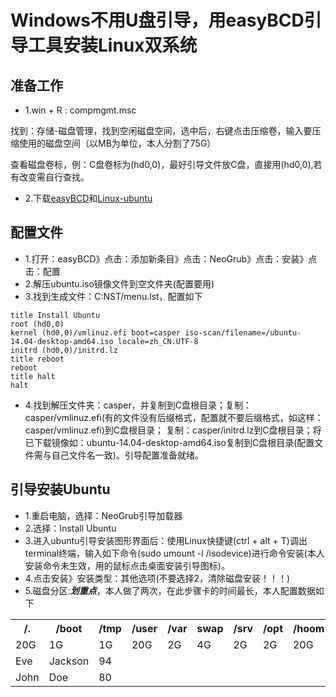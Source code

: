 # Windows不用U盘引导，用easyBCD引导工具安装Linux双系统

## 准备工作
- 1.win + R : compmgmt.msc

找到：存储-磁盘管理，找到空闲磁盘空间，选中后，右键点击压缩卷，输入要压缩使用的磁盘空间（以MB为单位，本人分割了75G）

查看磁盘卷标，例：C盘卷标为(hd0,0)，最好引导文件放C盘，直接用(hd0,0),若有改变需自行查找。

- 2.下载[easyBCD](https://www.techspot.com/downloads/3112-easybcd.html)和[Linux-ubuntu](https://ubuntu.com/download/desktop)

## 配置文件
- 1.打开：easyBCD》点击：添加新条目》点击：NeoGrub》点击：安装》点击：配置
- 2.解压ubuntu.iso镜像文件到空文件夹(配置要用)
- 3.找到生成文件：C:NST/menu.lst，配置如下

```
title Install Ubuntu 
root (hd0,0)
kernel (hd0,0)/vmlinuz.efi boot=casper iso-scan/filename=/ubuntu-14.04-desktop-amd64.iso locale=zh_CN.UTF-8
initrd (hd0,0)/initrd.lz
title reboot
reboot
title halt
halt
```

- 4.找到解压文件夹：casper，并复制到C盘根目录；复制：casper/vmlinuz.efi(有的文件没有后缀格式，配置就不要后缀格式，如这样：casper/vmlinuz.efi)到C盘根目录；
复制：casper/initrd.lz到C盘根目录；将已下载镜像如：ubuntu-14.04-desktop-amd64.iso复制到C盘根目录(配置文件需与自己文件名一致)。引导配置准备就绪。

## 引导安装Ubuntu
- 1.重启电脑，选择：NeoGrub引导加载器
- 2.选择：Install Ubuntu
- 3.进入ubuntu引导安装图形界面后：使用Linux快捷键(ctrl + alt + T)调出terminal终端，输入如下命令(sudo umount -l /isodevice)进行命令安装(本人安装命令未生效，用的鼠标点击桌面安装引导图标)。
- 4.点击安装》安装类型：其他选项(不要选择2，清除磁盘安装！！！)
- 5.磁盘分区:__*划重点*__，本人做了两次，在此步骤卡的时间最长，本人配置数据如下

<table style="width:100%">
  <tr>
    <th>/.</th>
    <th>/boot</th> 
    <th>/tmp</th>
    <th>/user</th>
    <th>/var</th>
    <th>swap</th>
    <th>/srv</th>
    <th>/opt</th>
    <th>/hoom</th>
  </tr>
  <tr>
    <td>20G</td>
    <td>1G</td>
    <td>1G</td>
    <td>20G</td>
    <td>2G</td>
    <td>4G</td>
    <td>2G</td>
    <td>2G</td>
    <td>20G</td>
  </tr>
  <tr>
    <td>Eve</td>
    <td>Jackson</td>
    <td>94</td>
  </tr>
  <tr>
    <td>John</td>
    <td>Doe</td>
    <td>80</td>
  </tr>
</table>
